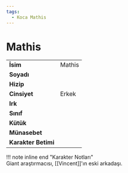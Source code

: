 ```yaml
---
tags:
  - Koca Mathis
---  
```

# Mathis   
|  |  |  
|---|---|  
| **İsim** | Mathis |  
| **Soyadı** |  |  
| **Hizip** |  |  
| **Cinsiyet** | Erkek |  
| **Irk** |  |  
| **Sınıf** |  |  
| **Kütük** |  |  
| **Münasebet** |  |  
| **Karakter Betimi** |  |  
  
  
!!! note inline end "Karakter Notları"  
	Giant araştırmacısı, [[Vincent]]'ın eski arkadaşı.  
  
  
